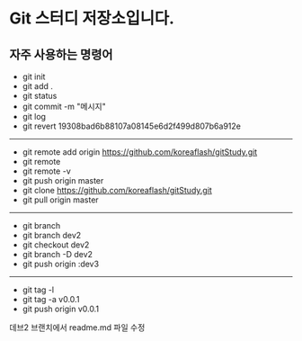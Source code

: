 # Git 스터디 저장소입니다.

## 자주 사용하는 명령어

- git init
- git add .
- git status
- git commit -m "메시지"
- git log
- git revert 19308bad6b88107a08145e6d2f499d807b6a912e

---

- git remote add origin https://github.com/koreaflash/gitStudy.git
- git remote
- git remote -v
- git push origin master
- git clone https://github.com/koreaflash/gitStudy.git
- git pull origin master

---

- git branch
- git branch dev2
- git checkout dev2
- git branch -D dev2
- git push origin :dev3

---

- git tag -l
- git tag -a v0.0.1
- git push origin v0.0.1

데브2 브랜치에서 readme.md 파일 수정
